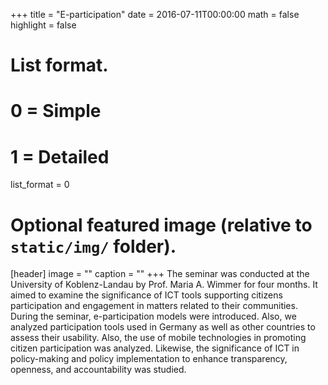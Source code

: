 +++
title = "E-participation"
date = 2016-07-11T00:00:00
math = false
highlight = false

# List format.
#   0 = Simple
#   1 = Detailed
list_format = 0

# Optional featured image (relative to `static/img/` folder).
[header]
image = ""
caption = ""
+++
The seminar was conducted at the University of Koblenz-Landau by Prof. Maria A. Wimmer for four months. It aimed to examine the significance of ICT tools supporting citizens participation and engagement in matters related to their communities. During the seminar, e-participation models were introduced. Also, we analyzed participation tools used in Germany as well as other countries to assess their usability. Also, the use of mobile technologies in promoting citizen participation was analyzed. Likewise, the significance of ICT in policy-making and policy implementation to enhance transparency, openness, and accountability was studied. 


